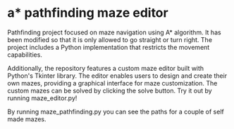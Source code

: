 # a* pathfinding maze editor
Pathfinding project focused on maze navigation using A* algorithm. It has been modified so that it is only allowed to go straight or turn right. The project includes a Python implementation that restricts the movement capabilities.

Additionally, the repository features a custom maze editor built with Python's Tkinter library. The editor enables users to design and create their own mazes, providing a graphical interface for maze customization. The custom mazes can be solved by clicking the solve button. Try it out by running maze_editor.py!

By running maze_pathfinding.py you can see the paths for a couple of self made mazes.